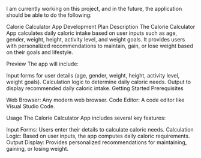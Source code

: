 I am currently working on this project, and in the future, the application should be able to do the following:

Calorie Calculator App Development Plan
Description
The Calorie Calculator App calculates daily caloric intake based on user inputs such as age, gender, weight, height, activity level, and weight goals. It provides users with personalized recommendations to maintain, gain, or lose weight based on their goals and lifestyle.

Preview
The app will include:

Input forms for user details (age, gender, weight, height, activity level, weight goals).
Calculation logic to determine daily caloric needs.
Output to display recommended daily caloric intake.
Getting Started
Prerequisites

Web Browser: Any modern web browser.
Code Editor: A code editor like Visual Studio Code.

Usage
The Calorie Calculator App includes several key features:

Input Forms: Users enter their details to calculate caloric needs.
Calculation Logic: Based on user inputs, the app computes daily caloric requirements.
Output Display: Provides personalized recommendations for maintaining, gaining, or losing weight.
